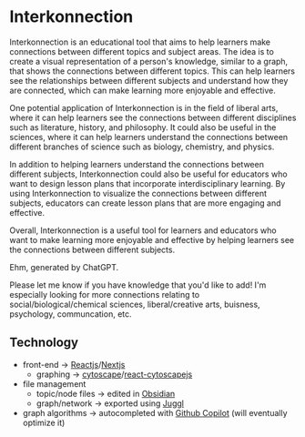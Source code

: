 # Interkonnection
Interkonnection is an educational tool that aims to help learners make connections between different topics and subject areas. The idea is to create a visual representation of a person's knowledge, similar to a graph, that shows the connections between different topics. This can help learners see the relationships between different subjects and understand how they are connected, which can make learning more enjoyable and effective.

One potential application of Interkonnection is in the field of liberal arts, where it can help learners see the connections between different disciplines such as literature, history, and philosophy. It could also be useful in the sciences, where it can help learners understand the connections between different branches of science such as biology, chemistry, and physics.

In addition to helping learners understand the connections between different subjects, Interkonnection could also be useful for educators who want to design lesson plans that incorporate interdisciplinary learning. By using Interkonnection to visualize the connections between different subjects, educators can create lesson plans that are more engaging and effective.

Overall, Interkonnection is a useful tool for learners and educators who want to make learning more enjoyable and effective by helping learners see the connections between different subjects.

Ehm, generated by ChatGPT. 

Please let me know if you have knowledge that you'd like to add!
I'm especially looking for more connections relating to social/biological/chemical sciences, liberal/creative arts, buisness, psychology, communcation, etc. 

## Technology
- front-end -> [Reactjs](https://reactjs.org/)/[Nextjs](https://nextjs.org/)
  - graphing -> [cytoscape](https://js.cytoscape.org/)/[react-cytoscapejs](https://www.npmjs.com/package/react-cytoscapejs)
- file management
  - topic/node files -> edited in [Obsidian](https://obsidian.md/)
  - graph/network -> exported using [Juggl](https://juggl.io/)
- graph algorithms -> autocompleted with [Github Copilot](https://github.com/features/copilot) (will eventually optimize it)

